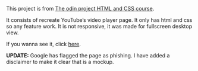 This project is from [The odin project HTML and CSS course](https://www.theodinproject.com/paths/full-stack-ruby-on-rails/courses/html-and-css/lessons/embedding-images-and-video).

It consists of recreate  YouTube’s video player page. It only has html and css so any feature work. It is not responsive, it was made for fullscreen desktop view.

If you wanna see it, click [here](https://jnfussion.github.io/youtube-video-player-page/).

**UPDATE:** Google has flagged the page as phishing. I have added a disclaimer to make it clear that is a mockup.
